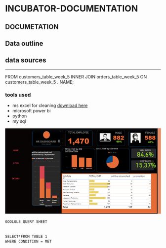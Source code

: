 # INCUBATOR-DOCUMENTATION
## DOCUMETATION
## Data outline


## data sources
---
FROM customers_table_week_5
INNER JOIN orders_table_week_5
ON customers_table_week_5 . NAME;
### tools used
- ms excel for cleaning [download here](https//microsoft.com)
- microsoft power bi
- python
- my sql

![](potfoli.png)
  ```
  GOOLGLE QUERY SHEET


  SELECT*FROM TABLE 1
  WHERE CONDITION = MET


  ```
